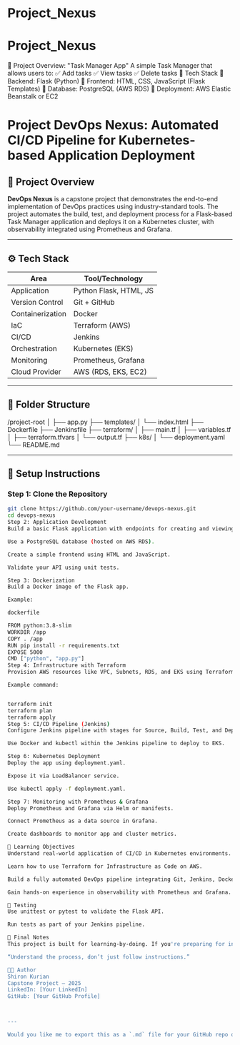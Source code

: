 # Project_Nexus
Project_Nexus
==============

📌 Project Overview: "Task Manager App"
A simple Task Manager that allows users to:
✅ Add tasks
✅ View tasks
✅ Delete tasks
📌 Tech Stack
🔹 Backend: Flask (Python)
🔹 Frontend: HTML, CSS, JavaScript (Flask Templates)
🔹 Database: PostgreSQL (AWS RDS)
🔹 Deployment: AWS Elastic Beanstalk or EC2

# Project DevOps Nexus: Automated CI/CD Pipeline for Kubernetes-based Application Deployment

## 📌 Project Overview

**DevOps Nexus** is a capstone project that demonstrates the end-to-end implementation of DevOps practices using industry-standard tools. The project automates the build, test, and deployment process for a Flask-based Task Manager application and deploys it on a Kubernetes cluster, with observability integrated using Prometheus and Grafana.

---

## ⚙️ Tech Stack

| Area            | Tool/Technology         |
|-----------------|-------------------------|
| Application     | Python Flask, HTML, JS  |
| Version Control | Git + GitHub            |
| Containerization| Docker                  |
| IaC             | Terraform (AWS)         |
| CI/CD           | Jenkins                 |
| Orchestration   | Kubernetes (EKS)        |
| Monitoring      | Prometheus, Grafana     |
| Cloud Provider  | AWS (RDS, EKS, EC2)     |

---

## 📁 Folder Structure

/project-root │ ├── app.py ├── templates/ │ └── index.html ├── Dockerfile ├── Jenkinsfile ├── terraform/ │ ├── main.tf │ ├── variables.tf │ ├── terraform.tfvars │ └── output.tf ├── k8s/ │ └── deployment.yaml └── README.md



---

## 🚀 Setup Instructions

### Step 1: Clone the Repository

```bash
git clone https://github.com/your-username/devops-nexus.git
cd devops-nexus
Step 2: Application Development
Build a basic Flask application with endpoints for creating and viewing tasks.

Use a PostgreSQL database (hosted on AWS RDS).

Create a simple frontend using HTML and JavaScript.

Validate your API using unit tests.

Step 3: Dockerization
Build a Docker image of the Flask app.

Example:

dockerfile

FROM python:3.8-slim
WORKDIR /app
COPY . /app
RUN pip install -r requirements.txt
EXPOSE 5000
CMD ["python", "app.py"]
Step 4: Infrastructure with Terraform
Provision AWS resources like VPC, Subnets, RDS, and EKS using Terraform.

Example command:


terraform init
terraform plan
terraform apply
Step 5: CI/CD Pipeline (Jenkins)
Configure Jenkins pipeline with stages for Source, Build, Test, and Deploy.

Use Docker and kubectl within the Jenkins pipeline to deploy to EKS.

Step 6: Kubernetes Deployment
Deploy the app using deployment.yaml.

Expose it via LoadBalancer service.

Use kubectl apply -f deployment.yaml.

Step 7: Monitoring with Prometheus & Grafana
Deploy Prometheus and Grafana via Helm or manifests.

Connect Prometheus as a data source in Grafana.

Create dashboards to monitor app and cluster metrics.

🎯 Learning Objectives
Understand real-world application of CI/CD in Kubernetes environments.

Learn how to use Terraform for Infrastructure as Code on AWS.

Build a fully automated DevOps pipeline integrating Git, Jenkins, Docker, and Kubernetes.

Gain hands-on experience in observability with Prometheus and Grafana.

🧪 Testing
Use unittest or pytest to validate the Flask API.

Run tests as part of your Jenkins pipeline.

📝 Final Notes
This project is built for learning-by-doing. If you're preparing for interviews at companies like EY or RBC, this end-to-end DevOps solution will give you practical talking points and experience with tools companies expect engineers to know.

“Understand the process, don’t just follow instructions.”

👨‍💻 Author
Shiron Kurian
Capstone Project – 2025
LinkedIn: [Your LinkedIn]
GitHub: [Your GitHub Profile]



---

Would you like me to export this as a `.md` file for your GitHub repo or documentation folder?
